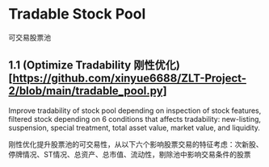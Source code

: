 # Tradable Stock Pool
可交易股票池
## 1.1 (Optimize Tradability 刚性优化)[https://github.com/xinyue6688/ZLT-Project-2/blob/main/tradable_pool.py]
Improve tradability of stock pool depending on inspection of stock features, filtered stock depending on 6 conditions that affects tradability: new-listing, suspension, special treatment, total asset value, market value, and liquidity.


刚性优化提升股票池的可交易性，从以下六个影响股票交易的特征考虑：次新股、停牌情况、ST情况、总资产、总市值、流动性，剔除池中影响交易条件的股票
